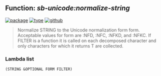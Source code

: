 ## Function: ***sb-unicode:normalize-string***
[![package](https://img.shields.io/badge/Package-SB--UNICODE-5f9ea0.svg?style=social&colorA=999999)](../) [![type](https://img.shields.io/badge/Type-Function-5f9ea0.svg?style=social&colorA=999999)](../#function) [![github](https://img.shields.io/badge/GitHub-View_the_source-5f9ea0.svg?style=social&colorA=999999&logo=github)](https://github.com/sbcl/sbcl/blob/master/src/code/target-unicode.lisp/) 

> Normalize STRING to the Unicode normalization form form.
> Acceptable values for form are :NFD, :NFC, :NFKD, and :NFKC.
> If FILTER is a function it is called on each decomposed character and
> only characters for which it returns T are collected.

### Lambda list
```
(STRING &OPTIONAL FORM FILTER)
```
